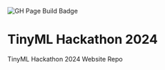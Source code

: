 ![GH Page Build Badge](https://github.com/MakerGram/tinymlhack2024/actions/workflows/deploy.yml/badge.svg)
# TinyML Hackathon 2024 
TinyML Hackathon 2024 Website Repo 

